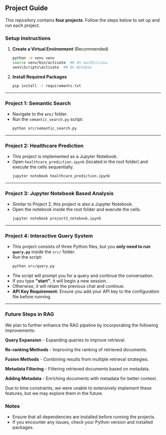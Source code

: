 ## Project Guide

This repository contains **four projects**. Follow the steps below to set up and run each project.

### Setup Instructions
1. **Create a Virtual Environment** (Recommended)
   ```sh
   python -m venv venv
   source venv/bin/activate  ## On macOS/Linux
   venv\Scripts\activate  ## On Windows
   ```

2. **Install Required Packages**
   ```sh
   pip install -r requirements.txt
   ```

---

### Project 1: **Semantic Search**
- Navigate to the **`src/`** folder.
- Run the `semantic_search.py` script:
  ```sh
  python src/semantic_search.py
  ```

---

### Project 2: **Healthcare Prediction**
- This project is implemented as a Jupyter Notebook.
- Open `healthcare_prediction.ipynb` (located in the root folder) and execute the cells sequentially.
  ```sh
  jupyter notebook healthcare_prediction.ipynb
  ```

---

### Project 3: **Jupyter Notebook Based Analysis**
- Similar to Project 2, this project is also a Jupyter Notebook.
- Open the notebook inside the root folder and execute the cells.
  ```sh
  jupyter notebook project3_notebook.ipynb
  ```

---

### Project 4: **Interactive Query System**
- This project consists of three Python files, but you **only need to run `query.py`** inside the `src/` folder.
- Run the script:
  ```sh
  python src/query.py
  ```
- The script will prompt you for a query and continue the conversation.
- If you type **"start"**, it will begin a new session.
- Otherwise, it will retain the previous chat and continue.
- **API Key Requirement:** Ensure you add your API key to the configuration file before running.

---

### Future Steps in RAG

We plan to further enhance the RAG pipeline by incorporating the following improvements:

**Query Expansion** - Expanding queries to improve retrieval.

**Re-ranking Methods** - Improving the ranking of retrieved documents.

**Fusion Methods** - Combining results from multiple retrieval strategies.

**Metadata Filtering** - Filtering retrieved documents based on metadata.

**Adding Metadata** - Enriching documents with metadata for better context.

Due to time constraints, we were unable to extensively implement these features, but we may explore them in the future.

### Notes
- Ensure that all dependencies are installed before running the projects.
- If you encounter any issues, check your Python version and installed packages.


